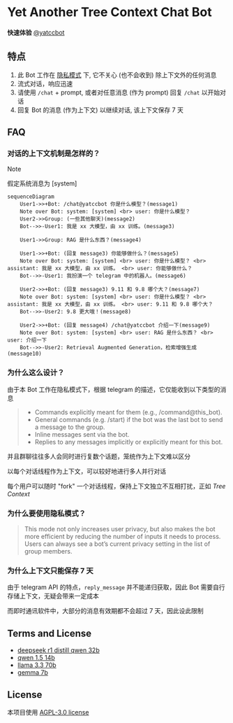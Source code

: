 # Yet Another Tree Context Chat Bot

**快速体验** [@yatccbot](https://t.me/yatccbot)

## 特点

1. 此 Bot 工作在 [隐私模式](https://core.telegram.org/bots/features#privacy-mode) 下, 它不关心 (也不会收到) 除上下文外的任何消息
2. 流式对话，响应迅速
3. 请使用 `/chat` + prompt, 或者对任意消息 (作为 prompt) 回复 `/chat` 以开始对话
4. 回复 Bot 的消息 (作为上下文) 以继续对话, 该上下文保存 7 天

## FAQ

### 对话的上下文机制是怎样的？

> [!NOTE]
> 假定系统消息为 [system]

```mermaid
sequenceDiagram
    User1->>+Bot: /chat@yatccbot 你是什么模型？(message1)
    Note over Bot: system: [system] <br> user: 你是什么模型？
    User2->>Group: (一些其他聊天)(message2)
    Bot-->>-User1: 我是 xx 大模型，由 xx 训练。(message3)

    User1->>Group: RAG 是什么东西？(message4)

    User1->>+Bot: (回复 message3) 你能够做什么？(message5)
    Note over Bot: system: [system] <br> user: 你是什么模型？ <br> assistant: 我是 xx 大模型，由 xx 训练。 <br> user: 你能够做什么？
    Bot-->>-User1: 我扮演一个 telegram 中的机器人。(message6)

    User2->>+Bot: (回复 message3) 9.11 和 9.8 哪个大？(message7)
    Note over Bot: system: [system] <br> user: 你是什么模型？ <br> assistant: 我是 xx 大模型，由 xx 训练。 <br> user: 9.11 和 9.8 哪个大？
    Bot-->>-User2: 9.8 更大哦！(message8)

    User2->>+Bot: (回复 message4) /chat@yatccbot 介绍一下(message9)
    Note over Bot: system: [system] <br> user: RAG 是什么东西？ <br> user: 介绍一下
    Bot-->>-User2: Retrieval Augmented Generation，检索增强生成(message10)
```

### 为什么这么设计？

由于本 Bot 工作在隐私模式下，根据 telegram 的描述，它仅能收到以下类型的消息

> - Commands explicitly meant for them (e.g., /command@this_bot).
> - General commands (e.g. /start) if the bot was the last bot to send a message to the group.
> - Inline messages sent via the bot.
> - Replies to any messages implicitly or explicitly meant for this bot.

并且群聊往往多人会同时进行复数个话题，笼统作为上下文难以区分

以每个对话线程作为上下文，可以较好地进行多人并行对话

每个用户可以随时 "fork" 一个对话线程，保持上下文独立不互相打扰，正如 *Tree Context*

### 为什么要使用隐私模式？

> This mode not only increases user privacy, but also makes the bot more efficient by reducing the number of inputs it needs to process. Users can always see a bot’s current privacy setting in the list of group members.

### 为什么上下文只能保存 7 天

由于 telegram API 的特点，`reply_message` 并不能递归获取，因此 Bot 需要自行存储上下文，无疑会带来一定成本

而即时通讯软件中，大部分的消息有效期都不会超过 7 天，因此设此限制

## Terms and License

- [deepseek r1 distill qwen 32b](https://github.com/deepseek-ai/DeepSeek-R1/blob/main/LICENSE)
- [qwen 1.5 14b](https://github.com/QwenLM/Qwen/blob/main/LICENSE)
- [llama 3.3 70b](https://github.com/meta-llama/llama-models/blob/main/models/llama3_3/LICENSE)
- [gemma 7b](https://ai.google.dev/gemma/terms)

## License

本项目使用 [AGPL-3.0 license](./LICENSE)
